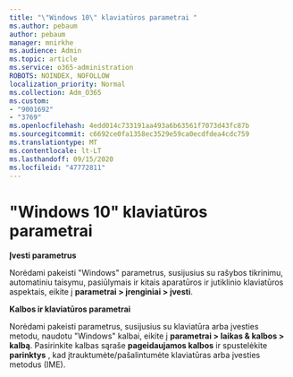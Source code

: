 ```yaml
---
title: "\"Windows 10\" klaviatūros parametrai "
ms.author: pebaum
author: pebaum
manager: mnirkhe
ms.audience: Admin
ms.topic: article
ms.service: o365-administration
ROBOTS: NOINDEX, NOFOLLOW
localization_priority: Normal
ms.collection: Adm_O365
ms.custom:
- "9001692"
- "3769"
ms.openlocfilehash: 4edd014c733191aa493a6b63561f7073d43fc87b
ms.sourcegitcommit: c6692ce0fa1358ec3529e59ca0ecdfdea4cdc759
ms.translationtype: MT
ms.contentlocale: lt-LT
ms.lasthandoff: 09/15/2020
ms.locfileid: "47772811"
---
```

# <a name="keyboard-settings-in-windows-10"></a>"Windows 10" klaviatūros parametrai

**Įvesti parametrus**

Norėdami pakeisti "Windows" parametrus, susijusius su rašybos tikrinimu, automatiniu taisymu, pasiūlymais ir kitais aparatūros ir jutiklinio klaviatūros aspektais, eikite į **parametrai > įrenginiai > įvesti**. 

**Kalbos ir klaviatūros parametrai**

Norėdami pakeisti parametrus, susijusius su klaviatūra arba įvesties metodu, naudotu "Windows" kalbai, eikite į **parametrai > laikas & kalbos > kalbą**. Pasirinkite kalbas sąraše **pageidaujamos kalbos** ir spustelėkite **parinktys** , kad įtrauktumėte/pašalintumėte klaviatūras arba įvesties metodus (IME).
